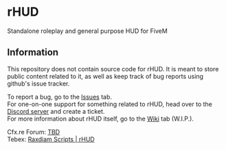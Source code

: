 # rHUD
Standalone roleplay and general purpose HUD for FiveM

## Information

This repository does not contain source code for rHUD. It is meant to store public content related to it, as well as keep track of bug reports using github's issue tracker.

To report a bug, go to the [Issues](https://github.com/Raxdiam/rHUD/issues) tab.<br>
For one-on-one support for something related to rHUD, head over to the [Discord server](https://discord.gg/ugU6DsJWgc) and create a ticket.<br>
For more information about rHUD itself, go to the [Wiki](https://github.com/Raxdiam/rHUD/wiki) tab (W.I.P.).

Cfx.re Forum: [TBD]()<br>
Tebex: [Raxdiam Scripts | rHUD](https://raxdiam.tebex.io/package/5062603)
